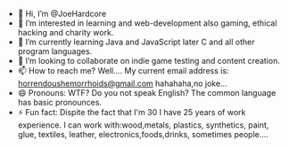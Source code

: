 - 👋 Hi, I’m @JoeHardcore
- 👀 I’m interested in learning and web-development also gaming, ethical hacking and charity work.
- 🌱 I’m currently learning Java and JavaScript later C and all other program languages.
- 💞️ I’m looking to collaborate on indie game testing and content creation.
- 📫 How to reach me? Well.... My current email address is: horrendoushemorrhoids@gmail.com  hahahaha,no joke...
- 😄 Pronouns: WTF? Do you not speak English? The common language has basic pronounces.
- ⚡ Fun fact: Dispite the fact that I'm 30 I have 25 years of work experience. I can work with:wood,metals, plastics, synthetics, paint, glue, textiles, leather, electronics,foods,drinks, sometimes people....

<!---
JoeHardcore/JoeHardcore is a ✨ special ✨ repository because its `README.md` (this file) appears on your GitHub profile.
You can click the Preview link to take a look at your changes.
--->
